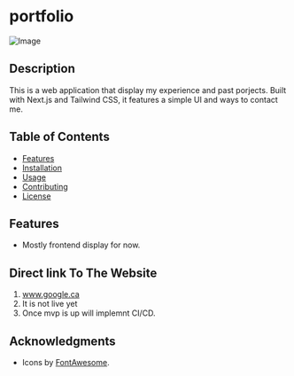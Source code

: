 # portfolio


![Image](link-to-logo.png)

## Description
This is a web application that display my experience and past porjects. Built with Next.js and Tailwind CSS, it features a simple UI and ways to contact me.

## Table of Contents
- [Features](#features)
- [Installation](#installation)
- [Usage](#usage)
- [Contributing](#contributing)
- [License](#license)


## Features
- Mostly frontend display for now. 

## Direct link To The Website
1. www.google.ca
2. It is not live yet
3. Once mvp is up will implemnt CI/CD. 

## Acknowledgments
- Icons by [FontAwesome](https://fontawesome.com/).
